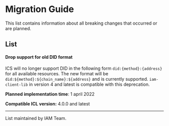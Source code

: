 # Migration Guide

This list contains information about all breaking changes that occurred or are planned.

## List

#### Drop support for old DID format

ICS will no longer support DID in the following form `did:{method}:{address}` for all available resources. The new format will be `did:${method}:${chain_name}:${address}` and is currently supported. `iam-client-lib` in version 4 and latest is compatible with this deprecation.

**Planned implementation time**: 1 april 2022

**Compatible ICL version:** 4.0.0 and latest

---

List maintained by IAM Team.
